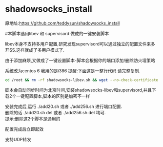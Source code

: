 # shadowsocks_install
原地址:https://github.com/teddysun/shadowsocks_install

#本脚本选用libev 和 supervisord 做成的一键安装脚本

libev本身不支持多用户配置,研究发现supervisord可以通过独立的配置文件来多开SS.这样就成了多用户模式了.

由于添加麻烦,又做成了一键设置脚本-脚本会根据你的端口添加/删除防火墙策略

系统改为centos 6 我用的是i386
提醒:下面这是一整行代码.请完整复制.

```Bash
cd /root && rm -rf shadowsocks-libev.sh && wget --no-check-certificate https://raw.githubusercontent.com/wxliuxh/shadowsocks_install/master/shadowsocks-libev.sh && sh ./shadowsocks-libev.sh && rm -rf shadowsocks-libev.sh
```

脚本会自动同步时间为北京时间,安装shadowsocks-libev和supervisord,并且下载2个一键配置脚本,脚本的区别是加密不一样

安装完成后,运行 ./add20.sh 或者 ./add256.sh 进行端口配置.<br>删除的话 ./add20.sh del 或者 ./add256.sh del 均可.<br>提示:删除这2个脚本是通用的

配置完成后立即起效

支持UDP转发
